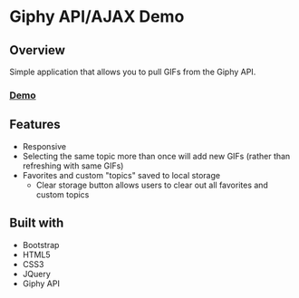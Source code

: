 # Giphy API/AJAX Demo
## Overview
Simple application that allows you to pull GIFs from the Giphy API.

### [Demo](https://merrazquin.github.io/ajax-giphy-demo/)

## Features
* Responsive
* Selecting the same topic more than once will add new GIFs (rather than refreshing with same GIFs)
* Favorites and custom "topics" saved to local storage
    * Clear storage button allows users to clear out all favorites and custom topics

## Built with
* Bootstrap
* HTML5
* CSS3
* JQuery
* Giphy API